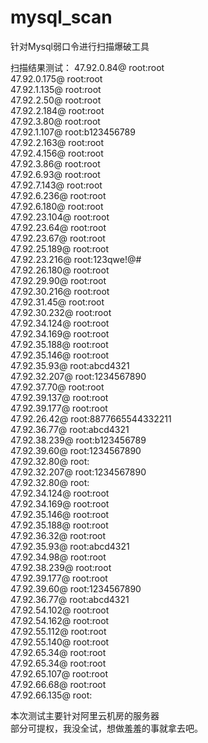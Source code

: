 # mysql_scan
针对Mysql弱口令进行扫描爆破工具


扫描结果测试：
47.92.0.84@ root:root  
47.92.0.175@ root:root  
47.92.1.135@ root:root  
47.92.2.50@ root:root  
47.92.2.184@ root:root  
47.92.3.80@ root:root  
47.92.1.107@ root:b123456789  
47.92.2.163@ root:root  
47.92.4.156@ root:root  
47.92.3.86@ root:root  
47.92.6.93@ root:root  
47.92.7.143@ root:root  
47.92.6.236@ root:root  
47.92.6.180@ root:root  
47.92.23.104@ root:root  
47.92.23.64@ root:root  
47.92.23.67@ root:root  
47.92.25.189@ root:root  
47.92.23.216@ root:123qwe!@#  
47.92.26.180@ root:root  
47.92.29.90@ root:root  
47.92.30.216@ root:root  
47.92.31.45@ root:root  
47.92.30.232@ root:root  
47.92.34.124@ root:root  
47.92.34.169@ root:root  
47.92.35.188@ root:root  
47.92.35.146@ root:root  
47.92.35.93@ root:abcd4321  
47.92.32.207@ root:1234567890  
47.92.37.70@ root:root  
47.92.39.137@ root:root  
47.92.39.177@ root:root  
47.92.26.42@ root:8877665544332211  
47.92.36.77@ root:abcd4321  
47.92.38.239@ root:b123456789  
47.92.39.60@ root:1234567890  
47.92.32.80@ root:  
47.92.32.207@ root:1234567890  
47.92.32.80@ root:  
47.92.34.124@ root:root  
47.92.34.169@ root:root  
47.92.35.146@ root:root  
47.92.35.188@ root:root  
47.92.36.32@ root:root  
47.92.35.93@ root:abcd4321  
47.92.34.98@ root:root  
47.92.38.239@ root:root  
47.92.39.177@ root:root  
47.92.39.60@ root:1234567890  
47.92.36.77@ root:abcd4321  
47.92.54.102@ root:root  
47.92.54.162@ root:root  
47.92.55.112@ root:root  
47.92.55.140@ root:root  
47.92.65.34@ root:root  
47.92.65.34@ root:root  
47.92.65.107@ root:root  
47.92.66.68@ root:root  
47.92.66.135@ root:  


本次测试主要针对阿里云机房的服务器  
部分可提权，我没全试，想做羞羞的事就拿去吧。
